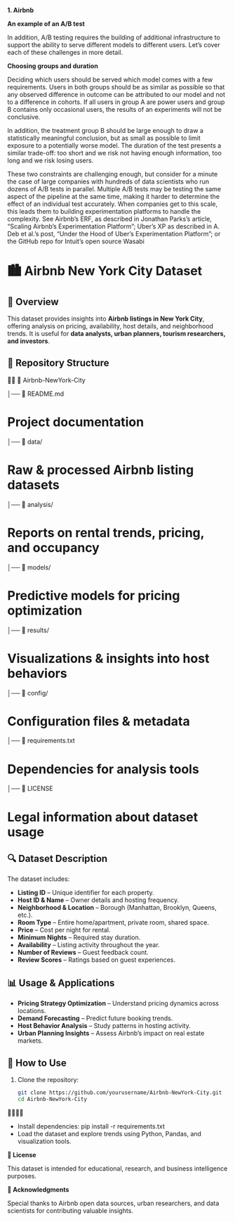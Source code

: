 **1. Airbnb**

**An example of an A/B test**

In addition, A/B testing requires the building of additional infrastructure to support the ability to serve different models to different users. Let’s cover each of these challenges in more detail.

**Choosing groups and duration**

Deciding which users should be served which model comes with a few requirements. Users in both groups should be as similar as possible so that any observed difference in outcome can be attributed to our model and not to a difference in cohorts. If all users in group A are power users and group B contains only occasional users, the results of an experiments will not be conclusive.

In addition, the treatment group B should be large enough to draw a statistically meaningful conclusion, but as small as possible to limit exposure to a potentially worse model. The duration of the test presents a similar trade-off: too short and we risk not having enough information, too long and we risk losing users.

These two constraints are challenging enough, but consider for a minute the case of large companies with hundreds of data scientists who run dozens of A/B tests in parallel. Multiple A/B tests may be testing the same aspect of the pipeline at the same time, making it harder to determine the effect of an individual test accurately. When companies get to this scale, this leads them to building experimentation platforms to handle the complexity. See Airbnb’s ERF, as described in Jonathan Parks’s article, “Scaling Airbnb’s Experimentation Platform”; Uber’s XP as described in A. Deb et al.’s post, “Under the Hood of Uber’s Experimentation Platform”; or the GitHub repo for Intuit’s open source Wasabi
# 🏙️ Airbnb New York City Dataset

## 📌 Overview
This dataset provides insights into **Airbnb listings in New York City**, offering analysis on pricing, availability, host details, and neighborhood trends. It is useful for **data analysts, urban planners, tourism researchers, and investors**.

## 📁 Repository Structure


📂 Airbnb-NewYork-City 

│── 📄 README.md          
# Project documentation
│── 📂 data/                 
# Raw & processed Airbnb listing datasets
│── 📂 analysis/           
# Reports on rental trends, pricing, and occupancy
│── 📂 models/            
# Predictive models for pricing optimization 
│── 📂 results/         
# Visualizations & insights into host behaviors
│── 📂 config/           
# Configuration files & metadata
│── 📄 requirements.txt  
# Dependencies for analysis tools
│── 📄 LICENSE      
# Legal information about dataset usage

## 🔍 Dataset Description
The dataset includes:
- **Listing ID** – Unique identifier for each property.
- **Host ID & Name** – Owner details and hosting frequency.
- **Neighborhood & Location** – Borough (Manhattan, Brooklyn, Queens, etc.).
- **Room Type** – Entire home/apartment, private room, shared space.
- **Price** – Cost per night for rental.
- **Minimum Nights** – Required stay duration.
- **Availability** – Listing activity throughout the year.
- **Number of Reviews** – Guest feedback count.
- **Review Scores** – Ratings based on guest experiences.

## 📊 Usage & Applications
- **Pricing Strategy Optimization** – Understand pricing dynamics across locations.
- **Demand Forecasting** – Predict future booking trends.
- **Host Behavior Analysis** – Study patterns in hosting activity.
- **Urban Planning Insights** – Assess Airbnb’s impact on real estate markets.

## 🚀 How to Use
1. Clone the repository:
   ```bash
   git clone https://github.com/yourusername/Airbnb-NewYork-City.git
   cd Airbnb-NewYork-City


- Install dependencies:
pip install -r requirements.txt
- Load the dataset and explore trends using Python, Pandas, and visualization tools.
  
**📜 License**

This dataset is intended for educational, research, and business intelligence purposes.

**🙌 Acknowledgments**

Special thanks to Airbnb open data sources, urban researchers, and data scientists for contributing valuable insights.
